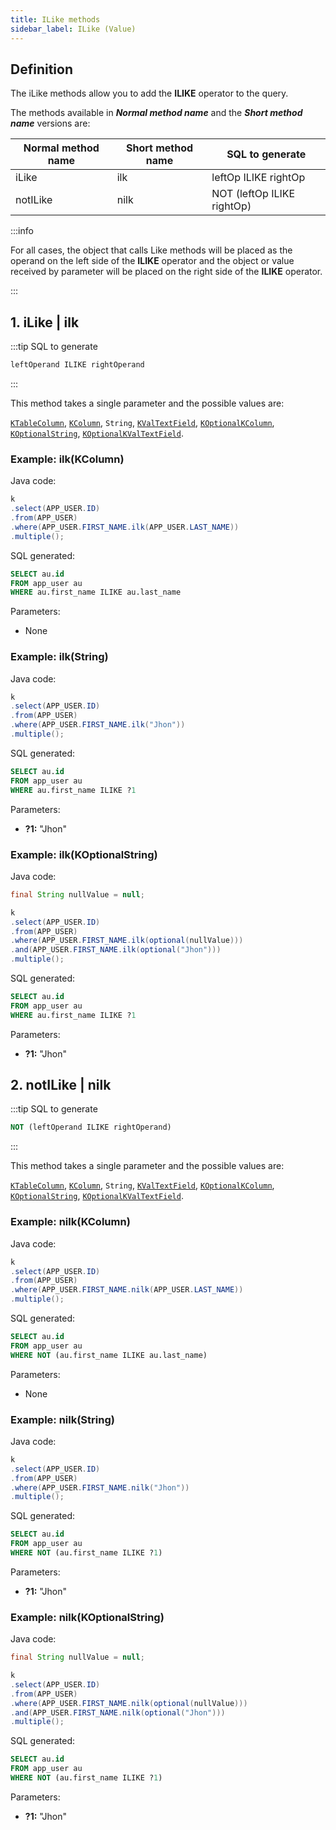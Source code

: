 ```yaml
---
title: ILike methods
sidebar_label: ILike (Value)
---
```


## Definition

The iLike methods allow you to add the **__ILIKE__** operator to the query.

The methods available in **_Normal method name_** and the **_Short method name_** versions are:

| Normal method name   | Short method name | SQL to generate                         |
|----------------------|-------------------|-----------------------------------------|
| iLike                | ilk               | leftOp ILIKE rightOp       |
| notILike             | nilk              | NOT (leftOp ILIKE rightOp) |

:::info

For all cases, the object that calls Like methods will be placed as the operand on the left side of the **__ILIKE__** operator and the object or value received by parameter will be placed on the right side of the **__ILIKE__** operator.

:::

## 1. iLike | ilk

:::tip SQL to generate

```sql
leftOperand ILIKE rightOperand
```
:::

This method takes a single parameter and the possible values are:

[`KTableColumn`](/docs/misc/select-list-values#1-ktablecolumn), [`KColumn`](/docs/misc/select-list-values#2-kcolumn), `String`, [`KValTextField`](/docs/misc/select-list-values#3-values), [`KOptionalKColumn`](/docs/misc/kcondition/introduction#2-optional-conditions), [`KOptionalString`](/docs/misc/kcondition/introduction#2-optional-conditions), [`KOptionalKValTextField`](/docs/misc/kcondition/introduction#2-optional-conditions).

### Example: ilk(KColumn)

Java code:

```java
k
.select(APP_USER.ID)
.from(APP_USER)
.where(APP_USER.FIRST_NAME.ilk(APP_USER.LAST_NAME))
.multiple();
```

SQL generated:

```sql
SELECT au.id
FROM app_user au
WHERE au.first_name ILIKE au.last_name
```

Parameters:

- None

### Example: ilk(String)

Java code:

```java
k
.select(APP_USER.ID)
.from(APP_USER)
.where(APP_USER.FIRST_NAME.ilk("Jhon"))
.multiple();
```

SQL generated:

```sql
SELECT au.id
FROM app_user au
WHERE au.first_name ILIKE ?1
```

Parameters:

- **?1:** "Jhon"

### Example: ilk(KOptionalString)

Java code:

```java
final String nullValue = null;

k
.select(APP_USER.ID)
.from(APP_USER)
.where(APP_USER.FIRST_NAME.ilk(optional(nullValue)))
.and(APP_USER.FIRST_NAME.ilk(optional("Jhon")))
.multiple();
```

SQL generated:

```sql
SELECT au.id
FROM app_user au
WHERE au.first_name ILIKE ?1
```

Parameters:

- **?1:** "Jhon"

## 2. notILike | nilk

:::tip SQL to generate

```sql
NOT (leftOperand ILIKE rightOperand)
```
:::

This method takes a single parameter and the possible values are:

[`KTableColumn`](/docs/misc/select-list-values#1-ktablecolumn), [`KColumn`](/docs/misc/select-list-values#2-kcolumn), `String`, [`KValTextField`](/docs/misc/select-list-values#3-values), [`KOptionalKColumn`](/docs/misc/kcondition/introduction#2-optional-conditions), [`KOptionalString`](/docs/misc/kcondition/introduction#2-optional-conditions), [`KOptionalKValTextField`](/docs/misc/kcondition/introduction#2-optional-conditions).

### Example: nilk(KColumn)

Java code:

```java
k
.select(APP_USER.ID)
.from(APP_USER)
.where(APP_USER.FIRST_NAME.nilk(APP_USER.LAST_NAME))
.multiple();
```

SQL generated:

```sql
SELECT au.id
FROM app_user au
WHERE NOT (au.first_name ILIKE au.last_name)
```

Parameters:

- None

### Example: nilk(String)

Java code:

```java
k
.select(APP_USER.ID)
.from(APP_USER)
.where(APP_USER.FIRST_NAME.nilk("Jhon"))
.multiple();
```

SQL generated:

```sql
SELECT au.id
FROM app_user au
WHERE NOT (au.first_name ILIKE ?1)
```

Parameters:

- **?1:** "Jhon"

### Example: nilk(KOptionalString)

Java code:

```java
final String nullValue = null;

k
.select(APP_USER.ID)
.from(APP_USER)
.where(APP_USER.FIRST_NAME.nilk(optional(nullValue)))
.and(APP_USER.FIRST_NAME.nilk(optional("Jhon")))
.multiple();
```

SQL generated:

```sql
SELECT au.id
FROM app_user au
WHERE NOT (au.first_name ILIKE ?1)
```

Parameters:

- **?1:** "Jhon"